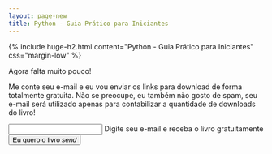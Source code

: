 ```yaml
---
layout: page-new
title: Python - Guia Prático para Iniciantes
---
```


{% include huge-h2.html content="Python - Guia Prático para Iniciantes" css="margin-low" %} 

Agora falta muito pouco!

Me conte seu e-mail e eu vou enviar os links para download de forma totalmente gratuita. Não se preocupe, eu também não gosto de spam, seu e-mail será utilizado apenas para contabilizar a quantidade de downloads do livro!

<div id="mc_embed_signup" style="margin-bottom:30px;">
<form action="https://github.us17.list-manage.com/subscribe/post?u=9ff976dcad7d8f56f77e758cf&amp;id=34460ad2ba" method="post" id="mc-embedded-subscribe-form" name="mc-embedded-subscribe-form" class="validate" target="_blank" novalidate>
    <div id="mc_embed_signup_scroll">
        <div class="input-field col s12">
            <input type="email" value="" name="EMAIL" class="email" id="mce-EMAIL" required>
            <label for="mce-EMAIL">Digite seu e-mail e receba o livro gratuitamente</label>
        </div>
    </div>
    <!-- real people should not fill this in and expect good things - do not remove this or risk form bot signups-->
    <div style="position: absolute; left: -5000px;" aria-hidden="true"><input type="text" name="b_9ff976dcad7d8f56f77e758cf_34460ad2ba" tabindex="-1" value=""></div>
    <div class="clear">
            <button class="btn waves-effect waves-light" type="submit" value="Subscribe" name="subscribe" id="mc-embedded-subscribe">
                Eu quero o livro
                    <i class="material-icons right">send</i>
            </button>
    </div>
</form>
</div>